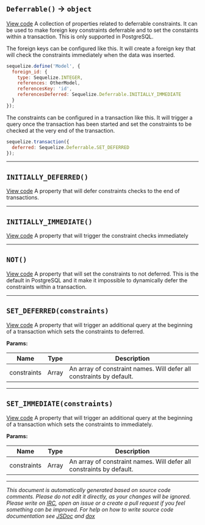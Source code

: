 <a name="deferrable"></a>
## `Deferrable()` -> `object`
[View code](https://github.com/sequelize/sequelize/blob/ab9bbec4adaa06c7205240818913d6f2705f2840/lib/deferrable.js#L37)
A collection of properties related to deferrable constraints. It can be used to
make foreign key constraints deferrable and to set the constaints within a
transaction. This is only supported in PostgreSQL.

The foreign keys can be configured like this. It will create a foreign key
that will check the constraints immediately when the data was inserted.

```js
sequelize.define('Model', {
  foreign_id: {
    type: Sequelize.INTEGER,
    references: OtherModel,
    referencesKey: 'id',
    referencesDeferred: Sequelize.Deferrable.INITIALLY_IMMEDIATE
  }
});
```

The constraints can be configured in a transaction like this. It will
trigger a query once the transaction has been started and set the constraints
to be checked at the very end of the transaction.

```js
sequelize.transaction({
  deferred: Sequelize.Deferrable.SET_DEFERRED
});
```


***

<a name="initially_deferred"></a>
## `INITIALLY_DEFERRED()`
[View code](https://github.com/sequelize/sequelize/blob/ab9bbec4adaa06c7205240818913d6f2705f2840/lib/deferrable.js#L57)
A property that will defer constraints checks to the end of transactions.


***

<a name="initially_immediate"></a>
## `INITIALLY_IMMEDIATE()`
[View code](https://github.com/sequelize/sequelize/blob/ab9bbec4adaa06c7205240818913d6f2705f2840/lib/deferrable.js#L74)
A property that will trigger the constraint checks immediately


***

<a name="not"></a>
## `NOT()`
[View code](https://github.com/sequelize/sequelize/blob/ab9bbec4adaa06c7205240818913d6f2705f2840/lib/deferrable.js#L93)
A property that will set the constraints to not deferred. This is
the default in PostgreSQL and it make it impossible to dynamically
defer the constraints within a transaction.


***

<a name="set_deferred"></a>
## `SET_DEFERRED(constraints)`
[View code](https://github.com/sequelize/sequelize/blob/ab9bbec4adaa06c7205240818913d6f2705f2840/lib/deferrable.js#L112)
A property that will trigger an additional query at the beginning of a
transaction which sets the constraints to deferred.


**Params:**

| Name | Type | Description |
| ---- | ---- | ----------- |
| constraints | Array | An array of constraint names. Will defer all constraints by default. |


***

<a name="set_immediate"></a>
## `SET_IMMEDIATE(constraints)`
[View code](https://github.com/sequelize/sequelize/blob/ab9bbec4adaa06c7205240818913d6f2705f2840/lib/deferrable.js#L133)
A property that will trigger an additional query at the beginning of a
transaction which sets the constraints to immediately.


**Params:**

| Name | Type | Description |
| ---- | ---- | ----------- |
| constraints | Array | An array of constraint names. Will defer all constraints by default. |


***

_This document is automatically generated based on source code comments. Please do not edit it directly, as your changes will be ignored. Please write on <a href="irc://irc.freenode.net/#sequelizejs">IRC</a>, open an issue or a create a pull request if you feel something can be improved. For help on how to write source code documentation see [JSDoc](http://usejsdoc.org) and [dox](https://github.com/tj/dox)_